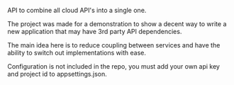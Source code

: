 API to combine all cloud API's into a single one.

The project was made for a demonstration to show a decent way to write a new application that may have 3rd party API dependencies.

The main idea here is to reduce coupling between services and have the ability to switch out implementations with ease.

Configuration is not included in the repo, you must add your own api key and project id to appsettings.json.

